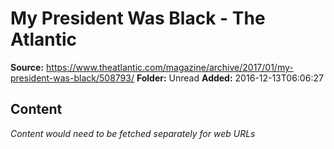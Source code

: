 # My President Was Black - The Atlantic

**Source:** https://www.theatlantic.com/magazine/archive/2017/01/my-president-was-black/508793/
**Folder:** Unread
**Added:** 2016-12-13T06:06:27




## Content
*Content would need to be fetched separately for web URLs*

